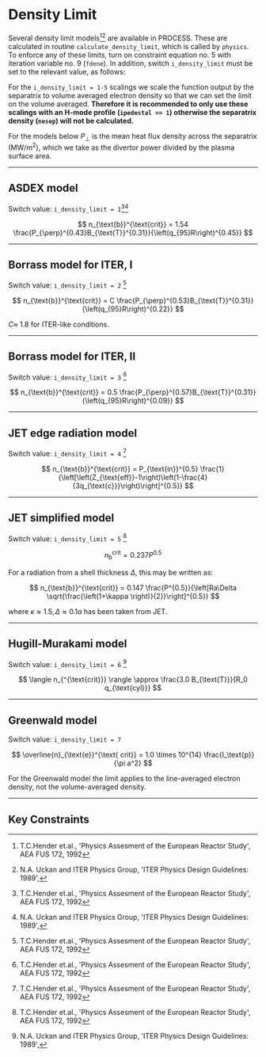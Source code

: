 # Density Limit

Several density limit models[^1][^2] are available in PROCESS. These are
calculated in routine `calculate_density_limit`, which is called by `physics`. To enforce any of 
these limits, turn on constraint equation no. 5 with iteration variable no. 9 
(`fdene`). In addition, switch `i_density_limit` must be set to the relevant value, as 
follows:

For the `i_density_limit = 1-5` scalings we scale the function output by the separatrix to volume averaged electron density so that we can set the limit on the volume averaged. **Therefore it is recommended to only use these scalings with an H-mode profile (`ipedestal == 1`) otherwise the separatrix density (`nesep`) will not be calculated.**

For the models below $P_{\perp}$ is the mean heat flux density across the separatrix ($\mathrm{MW}/\mathrm{m^2}$), which we take as the divertor power divided by the plasma surface area.

-----------------

## ASDEX model

Switch value: `i_density_limit = 1`[^1][^2]

$$
n_{\text{b}}^{\text{crit}} = 1.54 \frac{P_{\perp}^{0.43}B_{\text{T}}^{0.31}}{\left(q_{95}R\right)^{0.45}}
$$

-----------------

## Borrass model for ITER, I

Switch value: `i_density_limit = 2` [^1]

$$
n_{\text{b}}^{\text{crit}} = C \frac{P_{\perp}^{0.53}B_{\text{T}}^{0.31}}{\left(q_{95}R\right)^{0.22}}
$$

$C \approx$  1.8 for ITER-like conditions.

-----------------

## Borrass model for ITER, II 

Switch value: `i_density_limit = 3` [^1]

$$
n_{\text{b}}^{\text{crit}} = 0.5 \frac{P_{\perp}^{0.57}B_{\text{T}}^{0.31}}{\left(q_{95}R\right)^{0.09}}
$$

-----------------

## JET edge radiation model

Switch value: `i_density_limit = 4` [^1]

$$
n_{\text{b}}^{\text{crit}} = P_{\text{in}}^{0.5} \frac{1}{\left[\left(Z_{\text{eff}}-1\right)\left(1-\frac{4}{3q_{\text{c}}}\right)\right]^{0.5}}
$$

-----------------

## JET simplified model

Switch value: `i_density_limit = 5` [^1]

$$
n_{\text{b}}^{\text{crit}} = 0.237 P^{0.5}
$$

For a radiation from a shell thickness $\Delta$, this may be written as:

$$
n_{\text{b}}^{\text{crit}} = 0.147 \frac{P^{0.5}}{\left[Ra\Delta \sqrt{\frac{\left(1+\kappa \right)}{2}}\right]^{0.5}}
$$

where $\kappa \approx 1.5, \Delta \approx 0.1a$ has been taken from JET.

-----------------

## Hugill-Murakami model

Switch value: `i_density_limit = 6` [^2]

$$
\langle n_{^{\text{crit}}} \rangle \approx \frac{3.0 B_{\text{T}}}{R_0 q_{\text{cyl}}}
$$


-----------------

## Greenwald model

Switch value: `i_density_limit = 7`

$$
\overline{n}_{\text{e}}^{\text{ crit}} = 1.0 \times 10^{14} \frac{I_\text{p}}{\pi a^2}
$$

For the Greenwald model the limit applies to the line-averaged electron density, not the volume-averaged density.

-----------------

## Key Constraints

[^1]: T.C.Hender et.al., 'Physics Assesment of the European Reactor Study', AEA FUS 172, 1992

[^2]: N.A. Uckan and ITER Physics Group, 'ITER Physics Design Guidelines: 1989',